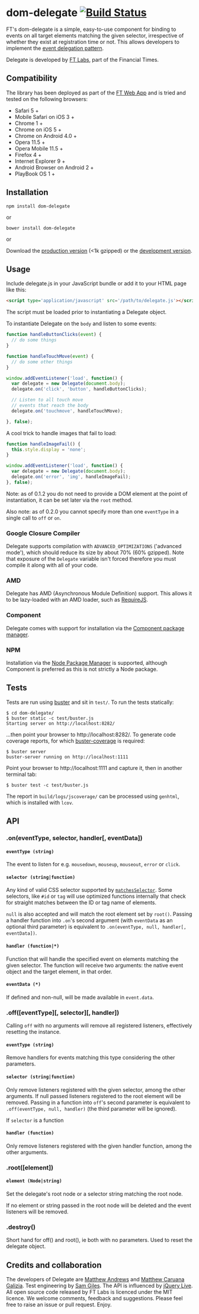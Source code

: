 # dom-delegate [![Build Status](https://travis-ci.org/ftlabs/dom-delegate.png?branch=master)](https://travis-ci.org/ftlabs/dom-delegate)

FT's dom-delegate is a simple, easy-to-use component for binding to events on all target elements matching the given selector, irrespective of whether they exist at registration time or not. This allows developers to implement the [event delegation pattern](http://www.sitepoint.com/javascript-event-delegation-is-easier-than-you-think/).

Delegate is developed by [FT Labs](http://labs.ft.com/), part of the Financial Times.

## Compatibility ##

The library has been deployed as part of the [FT Web App](http://app.ft.com/) and is tried and tested on the following browsers:

* Safari 5 +
* Mobile Safari on iOS 3 +
* Chrome 1 +
* Chrome on iOS 5 +
* Chrome on Android 4.0 +
* Opera 11.5 +
* Opera Mobile 11.5 +
* Firefox 4 +
* Internet Explorer 9 +
* Android Browser on Android 2 +
* PlayBook OS 1 +

## Installation ##

```
npm install dom-delegate
```

or

```
bower install dom-delegate
```

or

Download the [production version](http://github.com/ftlabs/dom-delegate/raw/master/build/dom-delegate.min.js) (<1k gzipped) or the [development version](http://github.com/ftlabs/dom-delegate/raw/master/build/dom-delegate.js).

## Usage ##

Include delegate.js in your JavaScript bundle or add it to your HTML page like this:

```html
<script type='application/javascript' src='/path/to/delegate.js'></script>
```

The script must be loaded prior to instantiating a Delegate object.

To instantiate Delegate on the `body` and listen to some events:

```js
function handleButtonClicks(event) {
  // do some things
}

function handleTouchMove(event) {
  // do some other things
}

window.addEventListener('load', function() {
  var delegate = new Delegate(document.body);
  delegate.on('click', 'button', handleButtonClicks);

  // Listen to all touch move
  // events that reach the body
  delegate.on('touchmove', handleTouchMove);

}, false);
```

A cool trick to handle images that fail to load:

```js
function handleImageFail() {
  this.style.display = 'none';
}

window.addEventListener('load', function() {
  var delegate = new Delegate(document.body);
  delegate.on('error', 'img', handleImageFail);
}, false);
```

Note: as of 0.1.2 you do not need to provide a DOM element at the point of instantiation, it can be set later via the `root` method.

Also note: as of 0.2.0 you cannot specify more than one `eventType` in a single call to `off` or `on`.

### Google Closure Compiler ###

Delegate supports compilation with `ADVANCED_OPTIMIZATIONS` ('advanced mode'), which should reduce its size by about 70% (60% gzipped). Note that exposure of the `Delegate` variable isn't forced therefore you must compile it along with all of your code.

### AMD ###

Delegate has AMD (Asynchronous Module Definition) support. This allows it to be lazy-loaded with an AMD loader, such as [RequireJS](http://requirejs.org/).

### Component ###

Delegate comes with support for installation via the [Component package manager](https://github.com/component/component).

### NPM ###

Installation via the [Node Package Manager](https://npmjs.org/package/dom-delegate) is supported, although Component is preferred as this is not strictly a Node package.

## Tests ##

Tests are run using [buster](http://docs.busterjs.org/en/latest/) and sit in `test/`. To run the tests statically:

```
$ cd dom-delegate/
$ buster static -c test/buster.js
Starting server on http://localhost:8282/
```

...then point your browser to http://localhost:8282/. To generate code coverage reports, for which [buster-coverage](https://github.com/ebi/buster-coverage) is required:

```
$ buster server
buster-server running on http://localhost:1111
```

Point your browser to http://localhost:1111 and capture it, then in another terminal tab:

```
$ buster test -c test/buster.js
```

The report in `build/logs/jscoverage/` can be processed using `genhtml`, which is installed with `lcov`.

## API ##

### .on(eventType, selector, handler[, eventData]) ###

#### `eventType (string)` ####

The event to listen for e.g. `mousedown`, `mouseup`, `mouseout`, `error` or `click`.

#### `selector (string|function)` ####

Any kind of valid CSS selector supported by [`matchesSelector`](http://caniuse.com/matchesselector). Some selectors, like `#id` or `tag` will use optimized functions internally that check for straight matches between the ID or tag name of elements.

`null` is also accepted and will match the root element set by `root()`.  Passing a handler function into `.on`'s second argument (with `eventData` as an optional third parameter) is equivalent to `.on(eventType, null, handler[, eventData])`.

#### `handler (function|*)` ####

Function that will handle the specified event on elements matching the given selector. The function will receive two arguments: the native event object and the target element, in that order.

#### `eventData (*)` ####

If defined and non-null, will be made available in `event.data`.

### .off([eventType][, selector][, handler]) ###

Calling `off` with no arguments will remove all registered listeners, effectively resetting the instance.

#### `eventType (string)` ####

Remove handlers for events matching this type considering the other parameters.

#### `selector (string|function)` ####

Only remove listeners registered with the given selector, among the other arguments.  If null passed listeners registered to the root element will be removed.  Passing in a function into `off`'s second parameter is equivalent to `.off(eventType, null, handler)` (the third parameter will be ignored).

If `selector` is a function

#### `handler (function)` ####

Only remove listeners registered with the given handler function, among the other arguments.

### .root([element]) ###

#### `element (Node|string)` ####

Set the delegate's root node or a selector string matching the root node.

If no element or string passed in the root node will be deleted and the event listeners will be removed.

### .destroy() ###

Short hand for off() and root(), ie both with no parameters. Used to reset the delegate object.

## Credits and collaboration ##

The developers of Delegate are [Matthew Andrews](https://twitter.com/andrewsmatt) and [Matthew Caruana Galizia](http://twitter.com/mcaruanagalizia). Test engineering by [Sam Giles](https://twitter.com/SamuelGiles_). The API is influenced by [jQuery Live](http://api.jquery.com/live/). All open source code released by FT Labs is licenced under the MIT licence. We welcome comments, feedback and suggestions. Please feel free to raise an issue or pull request. Enjoy.
